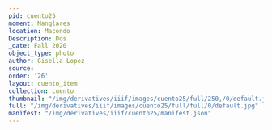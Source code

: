 ```yaml
---
pid: cuento25
moment: Manglares
location: Macondo
Description: Dos
_date: Fall 2020
object_type: photo
author: Gisella Lopez
source: 
order: '26'
layout: cuento_item
collection: cuento
thumbnail: "/img/derivatives/iiif/images/cuento25/full/250,/0/default.jpg"
full: "/img/derivatives/iiif/images/cuento25/full/full/0/default.jpg"
manifest: "/img/derivatives/iiif/cuento25/manifest.json"
---
```

